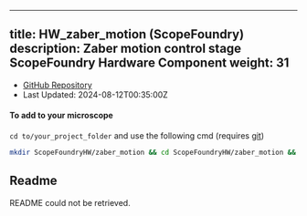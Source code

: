 
---
title: HW_zaber_motion (ScopeFoundry)
description: Zaber motion control stage ScopeFoundry Hardware Component
weight: 31
---
- [GitHub Repository](https://github.com/ScopeFoundry/HW_zaber_motion)
- Last Updated: 2024-08-12T00:35:00Z

#### To add to your microscope 

`cd to/your_project_folder` and use the following cmd (requires [git](/docs/100_development/20_git/))

```bash
mkdir ScopeFoundryHW/zaber_motion && cd ScopeFoundryHW/zaber_motion && git init --initial-branch=main && git remote add upstream_ScopeFoundry https://github.com/ScopeFoundry/HW_zaber_motion && git pull upstream_ScopeFoundry main && cd ../..
```

## Readme
README could not be retrieved.
